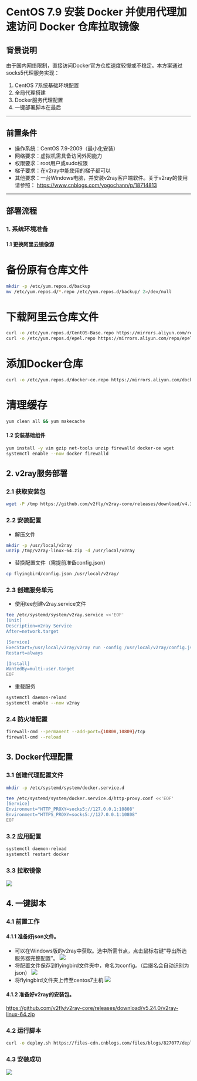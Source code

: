 # CentOS 7.9 安装 Docker 并使用代理加速访问 Docker 仓库拉取镜像

## 背景说明
由于国内网络限制，直接访问Docker官方仓库速度较慢或不稳定。本方案通过socks5代理服务实现：
1. CentOS 7系统基础环境配置
2. 全局代理搭建
3. Docker服务代理配置
4. 一键部署脚本在最后
---

## 前置条件
- 操作系统：CentOS 7.9-2009（最小化安装）
- 网络要求：虚拟机需具备访问外网能力
- 权限要求：root用户或sudo权限
- 梯子要求：在v2ray中能使用的梯子都可以
- 其他要求：一台Windows电脑，并安装v2ray客户端软件。关于v2ray的使用请参照：
https://www.cnblogs.com/yogochann/p/18714813
---

## 部署流程

### 1. 系统环境准备
#### 1.1 更换阿里云镜像源
# 备份原有仓库文件
```bash
mkdir -p /etc/yum.repos.d/backup
mv /etc/yum.repos.d/*.repo /etc/yum.repos.d/backup/ 2>/dev/null
```
# 下载阿里云仓库文件
```bash
curl -o /etc/yum.repos.d/CentOS-Base.repo https://mirrors.aliyun.com/repo/Centos-7.repo
curl -o /etc/yum.repos.d/epel.repo https://mirrors.aliyun.com/repo/epel-7.repo
```
# 添加Docker仓库
```bash
curl -o /etc/yum.repos.d/docker-ce.repo https://mirrors.aliyun.com/docker-ce/linux/centos/docker-ce.repo
```
# 清理缓存
```bash
yum clean all && yum makecache
```
#### 1.2 安装基础组件
```bash
yum install -y vim gzip net-tools unzip firewalld docker-ce wget
systemctl enable --now docker firewalld
```
## 2. v2ray服务部署
### 2.1 获取安装包
```bash
wget -P /tmp https://github.com/v2fly/v2ray-core/releases/download/v4.31.0/v2ray-linux-64.zip
```
### 2.2 安装配置
- 解压文件
```bash
mkdir -p /usr/local/v2ray
unzip /tmp/v2ray-linux-64.zip -d /usr/local/v2ray
```
- 替换配置文件（需提前准备config.json）
```bash
cp flyingbird/config.json /usr/local/v2ray/
```
### 2.3 创建服务单元
- 使用tee创建v2ray.service文件
```bash
tee /etc/systemd/system/v2ray.service <<'EOF'
[Unit]
Description=v2ray Service
After=network.target

[Service]
ExecStart=/usr/local/v2ray/v2ray run -config /usr/local/v2ray/config.json
Restart=always

[Install]
WantedBy=multi-user.target
EOF
```
- 重载服务
```bash
systemctl daemon-reload
systemctl enable --now v2ray
```
### 2.4 防火墙配置
```bash
firewall-cmd --permanent --add-port={10808,10809}/tcp
firewall-cmd --reload
```
## 3. Docker代理配置
### 3.1 创建代理配置文件
```bash
mkdir -p /etc/systemd/system/docker.service.d

tee /etc/systemd/system/docker.service.d/http-proxy.conf <<'EOF'
[Service]
Environment="HTTP_PROXY=socks5://127.0.0.1:10808"
Environment="HTTPS_PROXY=socks5://127.0.0.1:10808"
EOF
```
### 3.2 应用配置
```bash
systemctl daemon-reload
systemctl restart docker
```  
### 3.3 拉取镜像
![](https://img2024.cnblogs.com/blog/3158231/202502/3158231-20250217113235654-426199887.png)

## 4. 一键脚本
### 4.1 前置工作
#### 4.1.1 准备好json文件。
- 可以在Windows版的v2ray中获取。选中所需节点，点击鼠标右键"导出所选服务器完整配置"。
![](https://img2024.cnblogs.com/blog/3158231/202502/3158231-20250217152423668-1893413302.png)
- 将配置文件保存到flyingbird文件夹中，命名为config。（后缀名会自动识别为json）
![](https://img2024.cnblogs.com/blog/3158231/202502/3158231-20250217160215550-2025233684.png)
- 将flyingbird文件夹上传至centos7主机
![](https://img2024.cnblogs.com/blog/3158231/202502/3158231-20250217163633206-1531941476.png)

#### 4.1.2 准备好v2ray的安装包。
https://github.com/v2fly/v2ray-core/releases/download/v5.24.0/v2ray-linux-64.zip
### 4.2 运行脚本
```bash
curl -o deploy.sh https://files-cdn.cnblogs.com/files/blogs/827077/deploy.sh?t=1739773875 && chmod +x deploy.sh && ./deploy.sh
```
### 4.3 安装成功
![](https://img2024.cnblogs.com/blog/3158231/202502/3158231-20250217140228372-662145035.png)
